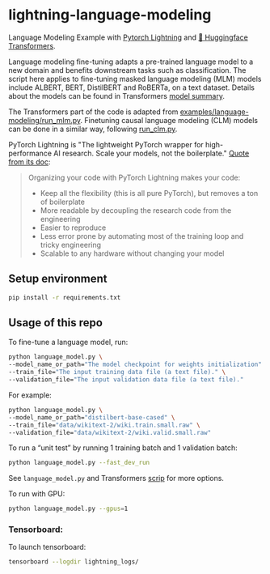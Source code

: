 # lightning-language-modeling
Language Modeling Example with [Pytorch Lightning](https://pytorch-lightning.readthedocs.io/en/stable/) and [🤗 Huggingface Transformers](https://huggingface.co/transformers/).

Language modeling fine-tuning adapts a pre-trained language model to a new domain and benefits downstream tasks such as classification. 
The script here applies to fine-tuning masked language modeling (MLM) models include ALBERT, BERT, DistilBERT and RoBERTa, on a text dataset. 
Details about the models can be found in Transformers [model summary](https://huggingface.co/transformers/model_summary.html).

The Transformers part of the code is adapted from [examples/language-modeling/run_mlm.py](https://github.com/huggingface/transformers/blob/master/examples/language-modeling/run_mlm.py). Finetuning causal language modeling (CLM) models can be done in a similar way, following [run_clm.py](https://github.com/huggingface/transformers/blob/master/examples/language-modeling/run_clm.py). 

PyTorch Lightning is "The lightweight PyTorch wrapper for high-performance AI research.
Scale your models, not the boilerplate." [Quote from its doc](https://pytorch-lightning.readthedocs.io/en/latest/new-project.html):
> Organizing your code with PyTorch Lightning makes your code:
> - Keep all the flexibility (this is all pure PyTorch), but removes a ton of boilerplate
> - More readable by decoupling the research code from the engineering
> - Easier to reproduce
> - Less error prone by automating most of the training loop and tricky engineering
> - Scalable to any hardware without changing your model
 


## Setup environment
```bash
pip install -r requirements.txt
```

## Usage of this repo
To fine-tune a language model, run:
```bash
python language_model.py \ 
--model_name_or_path="The model checkpoint for weights initialization" \
--train_file="The input training data file (a text file)." \
--validation_file="The input validation data file (a text file)."
```

For example:
```bash
python language_model.py \
--model_name_or_path="distilbert-base-cased" \
--train_file="data/wikitext-2/wiki.train.small.raw" \
--validation_file="data/wikitext-2/wiki.valid.small.raw"
```

To run a “unit test” by running 1 training batch and 1 validation batch:
```bash
python language_model.py --fast_dev_run
```

See `language_model.py` and Transformers [scrip](https://github.com/huggingface/transformers/blob/master/examples/language-modeling/run_clm.py) for more options.

To run with GPU:
```bash
python language_model.py --gpus=1
```


### Tensorboard:
To launch tensorboard:
```bash
tensorboard --logdir lightning_logs/
```

